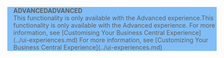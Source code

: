 <blockquote STYLE="background: #81BEF7;border-left:None"><span data-ttu-id="a8c42-101"><b>ADVANCED</b></span><span class="sxs-lookup"><span data-stu-id="a8c42-101"><b>ADVANCED</b></span></span><br /><span data-ttu-id="a8c42-102">This functionality is only available with the Advanced experience.</span><span class="sxs-lookup"><span data-stu-id="a8c42-102">This functionality is only available with the Advanced experience.</span></span> <span data-ttu-id="a8c42-103">For more information, see [Customising Your Business Central Experience](../ui-experiences.md) </span><span class="sxs-lookup"><span data-stu-id="a8c42-103">For more information, see [Customizing Your Business Central Experience](../ui-experiences.md) </span></span></blockquote>
